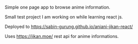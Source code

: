 Simple one page app to browse anime information.

Small test project I am working on while learning react js.

Deployed to https://sabin-gurung.github.io/aniani-jikan-react/

Uses https://jikan.moe/ rest api for anime informations.
